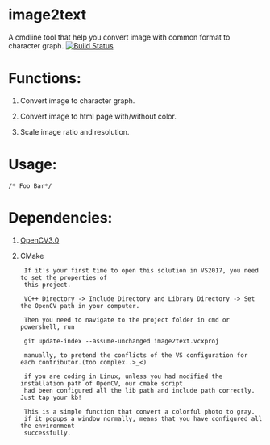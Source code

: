 # image2text
A cmdline tool that help you convert image with common format to character graph.
[![Build Status](https://www.travis-ci.org/537PowerTeam/image2text.svg?branch=master)](https://www.travis-ci.org/537PowerTeam/image2text)
# Functions:

1. Convert image to character graph.

2. Convert image to html page with/without color.

3. Scale image ratio and resolution.

# Usage:
```
/* Foo Bar*/
```
# Dependencies:

1. [OpenCV3.0](https://opencv.org/releases.html)

2. CMake


		If it's your first time to open this solution in VS2017, you need to set the properties of
		this project.
		
		VC++ Directory -> Include Directory and Library Directory -> Set the OpenCV path in your computer.
		
		Then you need to navigate to the project folder in cmd or powershell, run
		
		git update-index --assume-unchanged image2text.vcxproj
		
		manually, to pretend the conflicts of the VS configuration for each contributor.(too complex..>_<)
		
		if you are coding in Linux, unless you had modified the installation path of OpenCV, our cmake script
		had been configured all the lib path and include path correctly. Just tap your kb!
			
		This is a simple function that convert a colorful photo to gray.
		if it popups a window normally, means that you have configured all the environment
		successfully.
	